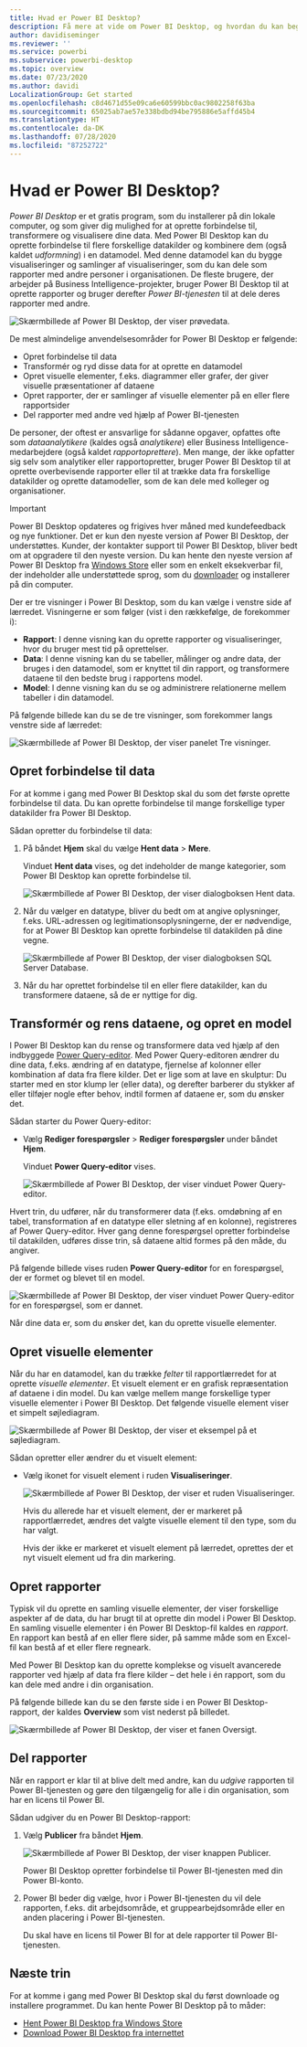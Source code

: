 ```yaml
---
title: Hvad er Power BI Desktop?
description: Få mere at vide om Power BI Desktop, og hvordan du kan begynde at bruge det.
author: davidiseminger
ms.reviewer: ''
ms.service: powerbi
ms.subservice: powerbi-desktop
ms.topic: overview
ms.date: 07/23/2020
ms.author: davidi
LocalizationGroup: Get started
ms.openlocfilehash: c8d4671d55e09ca6e60599bbc0ac9802258f63ba
ms.sourcegitcommit: 65025ab7ae57e338bdbd94be795886e5affd45b4
ms.translationtype: HT
ms.contentlocale: da-DK
ms.lasthandoff: 07/28/2020
ms.locfileid: "87252722"
---
```

# <a name="what-is-power-bi-desktop"></a>Hvad er Power BI Desktop?

*Power BI Desktop* er et gratis program, som du installerer på din lokale computer, og som giver dig mulighed for at oprette forbindelse til, transformere og visualisere dine data. Med Power BI Desktop kan du oprette forbindelse til flere forskellige datakilder og kombinere dem (også kaldet *udformning*) i en datamodel. Med denne datamodel kan du bygge visualiseringer og samlinger af visualiseringer, som du kan dele som rapporter med andre personer i organisationen. De fleste brugere, der arbejder på Business Intelligence-projekter, bruger Power BI Desktop til at oprette rapporter og bruger derefter *Power BI-tjenesten* til at dele deres rapporter med andre.

![Skærmbillede af Power BI Desktop, der viser prøvedata.](media/desktop-what-is-desktop/what-is-desktop_01.png)

De mest almindelige anvendelsesområder for Power BI Desktop er følgende:

* Opret forbindelse til data
* Transformér og ryd disse data for at oprette en datamodel
* Opret visuelle elementer, f.eks. diagrammer eller grafer, der giver visuelle præsentationer af dataene
* Opret rapporter, der er samlinger af visuelle elementer på en eller flere rapportsider
* Del rapporter med andre ved hjælp af Power BI-tjenesten

De personer, der oftest er ansvarlige for sådanne opgaver, opfattes ofte som *dataanalytikere* (kaldes også *analytikere*) eller Business Intelligence-medarbejdere (også kaldet *rapportoprettere*). Men mange, der ikke opfatter sig selv som analytiker eller rapportopretter, bruger Power BI Desktop til at oprette overbevisende rapporter eller til at trække data fra forskellige datakilder og oprette datamodeller, som de kan dele med kolleger og organisationer.


> [!IMPORTANT]
> Power BI Desktop opdateres og frigives hver måned med kundefeedback og nye funktioner. Det er kun den nyeste version af Power BI Desktop, der understøttes. Kunder, der kontakter support til Power BI Desktop, bliver bedt om at opgradere til den nyeste version. Du kan hente den nyeste version af Power BI Desktop fra [Windows Store](https://aka.ms/pbidesktopstore) eller som en enkelt eksekverbar fil, der indeholder alle understøttede sprog, som du [downloader](https://www.microsoft.com/download/details.aspx?id=58494) og installerer på din computer.


Der er tre visninger i Power BI Desktop, som du kan vælge i venstre side af lærredet. Visningerne er som følger (vist i den rækkefølge, de forekommer i):
* **Rapport**: I denne visning kan du oprette rapporter og visualiseringer, hvor du bruger mest tid på oprettelser.
* **Data**: I denne visning kan du se tabeller, målinger og andre data, der bruges i den datamodel, som er knyttet til din rapport, og transformere dataene til den bedste brug i rapportens model.
* **Model**: I denne visning kan du se og administrere relationerne mellem tabeller i din datamodel.

På følgende billede kan du se de tre visninger, som forekommer langs venstre side af lærredet:

![Skærmbillede af Power BI Desktop, der viser panelet Tre visninger.](media/desktop-what-is-desktop/what-is-desktop-07.png)
 

## <a name="connect-to-data"></a>Opret forbindelse til data
For at komme i gang med Power BI Desktop skal du som det første oprette forbindelse til data. Du kan oprette forbindelse til mange forskellige typer datakilder fra Power BI Desktop. 

Sådan opretter du forbindelse til data:

1. På båndet **Hjem** skal du vælge **Hent data** > **Mere**. 

   Vinduet **Hent data** vises, og det indeholder de mange kategorier, som Power BI Desktop kan oprette forbindelse til.

   ![Skærmbillede af Power BI Desktop, der viser dialogboksen Hent data.](media/desktop-what-is-desktop/what-is-desktop_02.png)

2. Når du vælger en datatype, bliver du bedt om at angive oplysninger, f.eks. URL-adressen og legitimationsoplysningerne, der er nødvendige, for at Power BI Desktop kan oprette forbindelse til datakilden på dine vegne.

   ![Skærmbillede af Power BI Desktop, der viser dialogboksen SQL Server Database.](media/desktop-what-is-desktop/what-is-desktop_03.png)

3. Når du har oprettet forbindelse til en eller flere datakilder, kan du transformere dataene, så de er nyttige for dig.

## <a name="transform-and-clean-data-create-a-model"></a>Transformér og rens dataene, og opret en model

I Power BI Desktop kan du rense og transformere data ved hjælp af den indbyggede [Power Query-editor](https://docs.microsoft.com/power-bi/desktop-query-overview). Med Power Query-editoren ændrer du dine data, f.eks. ændring af en datatype, fjernelse af kolonner eller kombination af data fra flere kilder. Det er lige som at lave en skulptur: Du starter med en stor klump ler (eller data), og derefter barberer du stykker af eller tilføjer nogle efter behov, indtil formen af dataene er, som du ønsker det. 

Sådan starter du Power Query-editor:

- Vælg **Rediger forespørgsler** > **Rediger forespørgsler** under båndet **Hjem**.

   Vinduet **Power Query-editor** vises.

   ![Skærmbillede af Power BI Desktop, der viser vinduet Power Query-editor.](media/desktop-getting-started/designer_gsg_editquery.png)

Hvert trin, du udfører, når du transformerer data (f.eks. omdøbning af en tabel, transformation af en datatype eller sletning af en kolonne), registreres af Power Query-editor. Hver gang denne forespørgsel opretter forbindelse til datakilden, udføres disse trin, så dataene altid formes på den måde, du angiver.

På følgende billede vises ruden **Power Query-editor** for en forespørgsel, der er formet og blevet til en model.

 ![Skærmbillede af Power BI Desktop, der viser vinduet Power Query-editor for en forespørgsel, som er dannet.](media/desktop-getting-started/shapecombine_querysettingsfinished.png)

Når dine data er, som du ønsker det, kan du oprette visuelle elementer. 

## <a name="create-visuals"></a>Opret visuelle elementer 

Når du har en datamodel, kan du trække *felter* til rapportlærredet for at oprette *visuelle elementer*. Et visuelt element er en grafisk repræsentation af dataene i din model. Du kan vælge mellem mange forskellige typer visuelle elementer i Power BI Desktop. Det følgende visuelle element viser et simpelt søjlediagram. 

![Skærmbillede af Power BI Desktop, der viser et eksempel på et søjlediagram.](media/desktop-what-is-desktop/what-is-desktop_04.png)

Sådan opretter eller ændrer du et visuelt element: 

- Vælg ikonet for visuelt element i ruden **Visualiseringer**. 

   ![Skærmbillede af Power BI Desktop, der viser et ruden Visualiseringer.](media/desktop-what-is-desktop/what-is-desktop_05.png)

   Hvis du allerede har et visuelt element, der er markeret på rapportlærredet, ændres det valgte visuelle element til den type, som du har valgt. 

   Hvis der ikke er markeret et visuelt element på lærredet, oprettes der et nyt visuelt element ud fra din markering.


## <a name="create-reports"></a>Opret rapporter

Typisk vil du oprette en samling visuelle elementer, der viser forskellige aspekter af de data, du har brugt til at oprette din model i Power BI Desktop. En samling visuelle elementer i én Power BI Desktop-fil kaldes en *rapport*. En rapport kan bestå af en eller flere sider, på samme måde som en Excel-fil kan bestå af et eller flere regneark.

Med Power BI Desktop kan du oprette komplekse og visuelt avancerede rapporter ved hjælp af data fra flere kilder – det hele i én rapport, som du kan dele med andre i din organisation.

På følgende billede kan du se den første side i en Power BI Desktop-rapport, der kaldes **Overview** som vist nederst på billedet. 

![Skærmbillede af Power BI Desktop, der viser et fanen Oversigt.](media/desktop-what-is-desktop/what-is-desktop_01.png)

## <a name="share-reports"></a>Del rapporter

Når en rapport er klar til at blive delt med andre, kan du *udgive* rapporten til Power BI-tjenesten og gøre den tilgængelig for alle i din organisation, som har en licens til Power BI. 

Sådan udgiver du en Power BI Desktop-rapport: 

1. Vælg **Publicer** fra båndet **Hjem**.

   ![Skærmbillede af Power BI Desktop, der viser knappen Publicer.](media/desktop-what-is-desktop/what-is-desktop_06.png)

   Power BI Desktop opretter forbindelse til Power BI-tjenesten med din Power BI-konto. 

2. Power BI beder dig vælge, hvor i Power BI-tjenesten du vil dele rapporten, f.eks. dit arbejdsområde, et gruppearbejdsområde eller en anden placering i Power BI-tjenesten. 

   Du skal have en licens til Power BI for at dele rapporter til Power BI-tjenesten.


## <a name="next-steps"></a>Næste trin

For at komme i gang med Power BI Desktop skal du først downloade og installere programmet. Du kan hente Power BI Desktop på to måder:

* [Hent Power BI Desktop fra Windows Store](https://aka.ms/pbidesktopstore)
* [Download Power BI Desktop fra internettet](https://www.microsoft.com/download/details.aspx?id=58494)


